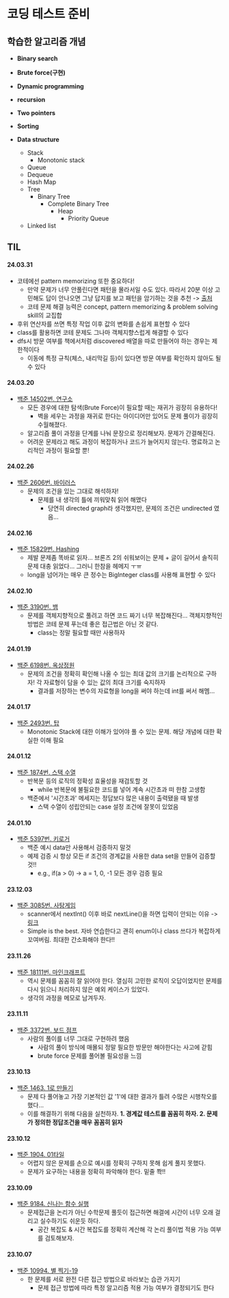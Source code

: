 # 코딩 테스트 준비

## 학습한 알고리즘 개념

* **Binary search**

* **Brute force(구현)**

* **Dynamic programming**

* **recursion**

* **Two pointers**

* **Sorting**

* **Data structure**
  * Stack
    * Monotonic stack
  * Queue
  * Dequeue
  * Hash Map
  * Tree
    * Binary Tree
      * Complete Binary Tree
        * Heap
          * Priority Queue
  * Linked list

## TIL

#### 24.03.31

* 코테에선 pattern memorizing 또한 중요하다!
  * 만약 문제가 너무 안풀린다면 패턴을 몰라서일 수도 있다. 따라서 20분 이상 고민해도 답이 안나오면 그냥 답지를 보고 패턴을 암기하는 것을 추천 -> [출처](https://www.youtube.com/watch?v=2V7yPrxJ8Ck)
  * 코테 문제 해결 능력은 concept, pattern memorizing & problem solving skill의 교집합
* 후위 연산자를 쓰면 특정 작업 이후 값의 변화를 손쉽게 표현할 수 있다
* class를 활용하면 코테 문제도 그나마 객체지향스럽게 해결할 수 있다
* dfs시 방문 여부를 책에서처럼 discovered 배열을 따로 만들어야 하는 경우는 제한적이다
  * 이동에 특정 규칙(체스, 내리막길 등)이 있다면 방문 여부를 확인하지 않아도 될 수 있다

#### 24.03.20

* [백준 14502번. 연구소](https://www.acmicpc.net/problem/14502)
  * 모든 경우에 대한 탐색(Brute Force)이 필요할 때는 재귀가 굉장히 유용하다!
    * 벽을 세우는 과정을 재귀로 한다는 아이디어만 있어도 문제 풀이가 굉장히 수월해졌다.
  * 알고리즘 풀이 과정을 단계를 나눠 문장으로 정리해보자. 문제가 간결해진다.
  * 어려운 문제라고 해도 과정이 복잡하거나 코드가 늘어지지 않는다. 명료하고 논리적인 과정이 필요할 뿐!

#### 24.02.26

* [백준 2606번. 바이러스](https://www.acmicpc.net/problem/2606)
  * 문제의 조건을 있는 그대로 해석하자!
    * 문제를 내 생각의 틀에 끼워맞춰 읽어 해맸다
      * 당연히 directed graph라 생각했지만, 문제의 조건은 undirected 였음...

#### 24.02.16

* [백준 15829번. Hashing](https://www.acmicpc.net/problem/15829)
  * 제발 문제좀 똑바로 읽자... 브론즈 2의 쉬워보이는 문제 + 글이 길어서 솔직히 문제 대충 읽었다... 그러니 한참을 헤메지 ㅜㅠ
  * long을 넘어가는 매우 큰 정수는 BigInteger class를 사용해 표현할 수 있다

#### 24.02.10

* [백준 3190번. 뱀](https://www.acmicpc.net/problem/3190)
  * 문제를 객체지향적으로 풀려고 하면 코드 짜기 너무 복잡해진다... 객체지향적인 방법은 코테 문제 푸는데 좋은 접근법은 아닌 것 같다.
    * class는 정말 필요할 때만 사용하자

#### 24.01.19

* [백준 6198번. 옥상정원](https://www.acmicpc.net/problem/6198)
  * 문제의 조건을 정확히 확인해 나올 수 있는 최대 값의 크기를 논리적으로 구하자! 각 자료형이 담을 수 있는 값의 최대 크기를 숙지하자
    * 결과를 저장하는 변수의 자료형을 long을 써야 하는데 int를 써서 해멤...

#### 24.01.17

* [백준 2493번. 탑](https://www.acmicpc.net/problem/2493)
  * Monotonic Stack에 대한 이해가 있어야 풀 수 있는 문제. 해당 개념에 대한 확실한 이해 필요

#### 24.01.12

* [백준 1874번. 스택 수열](https://www.acmicpc.net/problem/1874)
  * 반복문 등의 로직의 정확성 효율성을 재검토할 것
    * while 반복문에 불필요한 코드를 넣어 계속 시간초과 떠 한참 고생함
  * 백준에서 '시간초과' 메세지는 정답보다 많은 내용이 출력됐을 때 발생
    * 스택 수열이 성립안되는 case 설정 조건에 잘못이 있었음

#### 24.01.10

* [백준 5397번. 키로거](https://www.acmicpc.net/problem/5397)
  * 백준 예시 data만 사용해서 검증하지 말것
  * 예제 검증 시 항상 모든 if 조건의 경계값을 사용한 data set을 만들어 검증할 것!!
    * e.g., if(a > 0) -> a = 1, 0, -1 모든 경우 검증 필요

#### 23.12.03

* [백준 3085번. 사탕게임](https://www.acmicpc.net/problem/3085)
  * scanner에서 nextInt() 이후 바로 nextLine()을 하면 입력이 안되는 이유 -> [링크](https://watermelon-sugar.tistory.com/36)
  * Simple is the best. 자바 연습한다고 괜히 enum이나 class 쓰다가 복잡하게 꼬여버림. 최대한 간소화해야 한다!!

#### 23.11.26

* [백준 18111번. 마인크래프트](https://www.acmicpc.net/problem/18111)
  * 역시 문제를 꼼꼼히 잘 읽어야 한다. 열심히 고민한 로직이 오답이었지만 문제를 다시 읽으니 처리하지 않은 예외 케이스가 있었다.
  * 생각의 과정을 메모로 남겨두자.

#### 23.11.11

* [백준 3372번. 보드 점프](https://www.acmicpc.net/problem/3372)
  * 사람의 풀이를 너무 그대로 구현하려 했음
    * 사람의 풀이 방식에 매몰되 정말 필요한 방문만 해야한다는 사고에 갇힘
    * brute force 문제를 풀어볼 필요성을 느낌

#### 23.10.13

* [백준 1463. 1로 만들기](https://www.acmicpc.net/problem/1463)
  * 문제 다 풀어놓고 가장 기본적인 값 '1'에 대한 결과가 틀려 수많은 시행착오를 했다...
  * 이를 해결하기 위해 다음을 실천하자.
    **1. 경계값 테스트를 꼼꼼히 하자. 2. 문제가 정의한 정답조건을 매우 꼼꼼히 읽자**

#### 23.10.12

* [백준 1904. 01타일](https://www.acmicpc.net/problem/1904)
  * 어렵지 않은 문제를 손으로 예시를 정확히 구하지 못해 쉽게 풀지 못했다.
  * 문제가 요구하는 내용을 정확히 파악해야 한다. 밑줄 쫙!!

#### 23.10.09

* [백준 9184. 신나는 함수 실행](https://www.acmicpc.net/problem/9184)
  * 문제접근을 논리가 아닌 수학문제 풀듯이 접근하면 해결에 시간이 너무 오래 걸리고 실수하기도 쉬운듯 하다.
    * 공간 복잡도 & 시간 복잡도를 정확히 계산해 각 논리 풀이법 적용 가능 여부를 검토해보자.

#### 23.10.07

* [백준 10994. 별 찍기-19](https://www.acmicpc.net/problem/10994)
  * 한 문제를 서로 완전 다른 접근 방법으로 바라보는 습관 가지기
    * 문제 접근 방법에 따라 특정 알고리즘 적용 가능 여부가 결정되기도 한다

